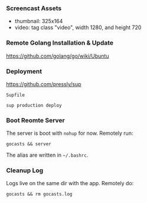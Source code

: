 ### Screencast Assets

- thumbnail: 325x164
- video: tag class "video", width 1280, and height 720

### Remote Golang Installation & Update

https://github.com/golang/go/wiki/Ubuntu

### Deployment

https://github.com/pressly/sup

`Supfile`

```
sup production deploy
```

### Boot Reomte Server

The server is boot with `nohup` for now. Remotely run:

```
gocasts && server
```

The alias are written in `~/.bashrc`.

### Cleanup Log

Logs live on the same dir with the app. Remotely do:

```
gocasts && rm gocasts.log
```
